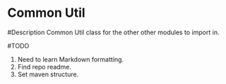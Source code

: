 # Common Util

#Description
Common Util class for the other other modules to import in.

#TODO
1. Need to learn Markdown formatting.
2. Find repo readme.
3. Set maven structure.
